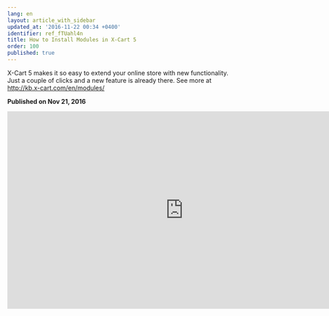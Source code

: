 ```yaml
---
lang: en
layout: article_with_sidebar
updated_at: '2016-11-22 00:34 +0400'
identifier: ref_fTUahl4n
title: How to Install Modules in X-Cart 5
order: 100
published: true
---
```

X-Cart 5 makes it so easy to extend your online store with new functionality. Just a couple of clicks and a new feature is already there. 
See more at http://kb.x-cart.com/en/modules/

**Published on Nov 21, 2016**
<iframe class="youtube-player" type="text/html" style="width: 800px; height: 450px" src="https://www.youtube.com/embed/WZZAhdOj6Vo" frameborder="0"></iframe>
